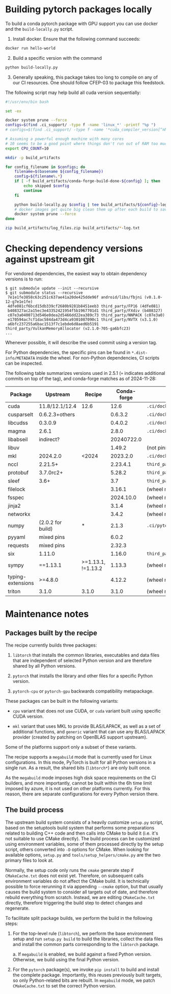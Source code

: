 Building pytorch packages locally
=================================
To build a conda pytorch package with GPU support you can use docker and the
`build-locally.py` script.

1. Install docker. Ensure that the following command succeeds:

```bash
docker run hello-world
```

2. Build a specific version with the command
```bash
python build-locally.py
```

3. Generally speaking, this package takes too long to compile on any of our CI
  resources. One should follow CFEP-03 to package this feedstock.

The following script may help build all cuda version sequentially:
```bash
#!/usr/env/bin bash

set -ex

docker system prune --force
configs=$(find .ci_support/ -type f -name 'linux_*' -printf "%p ")
# configs=$(find .ci_support/ -type f -name '*cuda_compiler_version[^nN]*' -printf "%p ")

# Assuming a powerful enough machine with many cores
# 10 seems to be a good point where things don't run out of RAM too much.
export CPU_COUNT=10

mkdir -p build_artifacts

for config_filename in $configs; do
    filename=$(basename ${config_filename})
    config=${filename%.*}
    if [ -f build_artifacts/conda-forge-build-done-${config} ]; then
        echo skipped $config
        continue
    fi

    python build-locally.py $config | tee build_artifacts/${config}-log.txt
    # docker images get quite big clean them up after each build to save your disk....
    docker system prune --force
done

zip build_artifacts/log_files.zip build_artifacts/*-log.txt
```


Checking dependency versions against upstream git
=================================================
For vendored dependencies, the easiest way to obtain dependency versions
is to run:

```console
$ git submodule update --init --recursive
$ git submodule status --recursive
 7e1e1fe3858c63c251c637ae41a20de425dde96f android/libs/fbjni (v0.1.0-12-g7e1e1fe)
 4dfe081cf6bcd15db339cf2680b9281b8451eeb3 third_party/FP16 (4dfe081)
 b408327ac2a15ec3e43352421954f5b1967701d1 third_party/FXdiv (b408327)
 c07e3a0400713d546e0dea2d5466dd22ea389c73 third_party/NNPACK (c07e3a0)
 e170594ac7cf1dac584da473d4ca9301087090c1 third_party/NVTX (v3.1.0)
 a6bfc237255a6bac1513f7c1ebde6d8aed6b5191 third_party/VulkanMemoryAllocator (v2.1.0-705-ga6bfc23)
...
```

Whenever possible, it will describe the used commit using a version tag.

For Python dependencies, the specific pins can be found
in `*.dist-info/METADATA` inside the wheel. For non-Python dependencies,
CI scripts can be inspected.

The following table summarizes versions used in 2.5.1 (`+` indicates
additional commits on top of the tag), and conda-forge matches as
of 2024-11-28:

| Package   | Upstream       | Recipe | Conda-forge | Source                              |
|-----------|----------------|--------|-------------|-------------------------------------|
| cuda      | 11.8/12.1/12.4 | 12.6   | 12.6        | `.ci/docker/build.sh`               |
| cusparselt| 0.6.2.3+others |        | 0.6.3.2     | `.ci/docker/common/install_cuda.sh` |
| libcudss  | 0.3.0.9        |        | 0.4.0.2     | `.ci/docker/common/install_cudss.sh`|
| magma     | 2.6.1          |        | 2.8.0       | `.ci/docker/common/instal_magma.sh` |
| libabseil | indirect?      |        | 20240722.0  |                                     |
| libuv     |                |        | 1.49.2      | (not pinned)                        |
| mkl       | 2024.2.0       | <2024  | 2023.2.0    | `.ci/docker/common/install_mkl.sh`  |
| nccl      | 2.21.5+        |        | 2.23.4.1    | `third_party/nccl/nccl`             |
| protobuf  | 3.7.0rc2+      |        | 5.28.2      | `third_party/protobuf`              |
| sleef     | 3.6+           |        | 3.7         | `third_party/sleef`                 |
| filelock  |                |        | 3.16.1      | (wheel metadata)                    |
| fsspec    |                |        | 2024.10.0   | (wheel metadata)                    |
| jinja2    |                |        | 3.1.4       | (wheel metadata)                    |
| networkx  |                |        | 3.4.2       | (wheel metadata)                    |
| numpy     | (2.0.2 for build) | *   | 2.1.3       | `.ci/pytorch/build.sh`              |
| pyyaml    | mixed pins     |        | 6.0.2       |                                     |
| requests  | mixed pins     |        | 2.32.3      |                                     |
| six       | 1.11.0         |        | 1.16.0      | `third_party/NNPACK/cmake/DownloadSix.cmake` |
| sympy     | ==1.13.1       | >=1.13.1, !=1.13.2 | 1.13.3 | (wheel metadata)             |
| typing-extensions | >=4.8.0 |       | 4.12.2      | (wheel metadata)                    |
| triton    | 3.1.0          | 3.1.0  | 3.1.0       | (wheel metadata)                    |


Maintenance notes
=================

Packages built by the recipe
----------------------------
The recipe currently builds three packages:

1. `libtorch` that installs the common libraries, executables and data files
   that are independent of selected Python version and are therefore shared
   by all Python versions.

2. `pytorch` that installs the library and other files for a specific Python
   version.

3. `pytorch-cpu` or `pytorch-gpu` backwards compatibility metapackage.

These packages can be built in the following variants:

- `cpu` variant that does not use CUDA, or `cuda` variant built using
  specific CUDA version.

- `mkl` variant that uses MKL to provide BLAS/LAPACK, as well as a set
  of additional functions, and `generic` variant that can use any BLAS/LAPACK
  provider (created by patching on OpenBLAS support upstream).

Some of the platforms support only a subset of these variants.

The recipe supports a `megabuild` mode that is currently used for Linux
configurations. In this mode, PyTorch is built for all Python versions
in a single run. As a result, the shared bits (`libtorch*`) are only built once.

As the `megabuild` mode imposes high disk space requirements on the CI builders,
and more importantly, cannot be built within the 6h time limit imposed by azure,
it is not used on other platforms currently. For this reason, there are separate
configurations for every Python version there.


The build process
-----------------
The upstream build system consists of a heavily customize `setup.py` script,
based on the setuptools build system that performs some preparations related
to building C++ code and then calls into CMake to build it (i.e. it's not
suitable to use CMake directly). The build process can be customized using
environment variables, some of them processed directly by the setup script,
others converted into `-D` options for CMake. When looking for available
options, `setup.py` and `tools/setup_helpers/cmake.py` are the two primary
files to look at.

Normally, the setup code only runs the `cmake` generate step if `CMakeCache.txt`
does not exist yet. Therefore, on subsequent calls environment variables do not
affect the CMake build. It is technically possible to force rerunning it via
appending `--cmake` option, but that usually causes the build system to consider
all targets out of date, and therefore rebuild everything from scratch. Instead,
we are editing `CMakeCache.txt` directly, therefore triggering the build step
to detect changes and regenerate.

To facilitate split package builds, we perform the build in the following steps:

1. For the top-level rule (`libtorch`), we perform the base environment setup
   and run `setup.py build` to build the libraries, collect the data files
   and install the common parts corresponding to the `libtorch` package.

   a. If `megabuild` is enabled, we build against a fixed Python version.
      Otherwise, we build using the final Python version.

2. For the `pytorch` package(s), we invoke `pip install` to build and install
   the complete package. Importantly, this reuses previously built targets,
   so only Python-related bits are rebuilt. In `megabuild` mode, we patch
   `CMakeCache.txt` to set the correct Python version.
